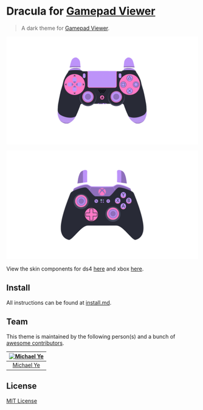 # Dracula for [Gamepad Viewer](https://gamepadviewer.com/)

> A dark theme for [Gamepad Viewer](https://gamepadviewer.com/).

![ds4 example](./screenshot-ds4.png)

![xbox example](./screenshot-xbox.png)

View the skin components for ds4 [here](https://dracula.github.io/gamepad-viewer/ds4) and xbox [here](https://dracula.github.io/gamepad-viewer/xbox).

## Install

All instructions can be found at [install.md](./INSTALL.md).

<!-- [draculatheme.com/x](https://draculatheme.com/x). -->

## Team

This theme is maintained by the following person(s) and a bunch of [awesome contributors](https://github.com/dracula/template/graphs/contributors).

| [![Michael Ye](https://github.com/mly32.png?size=100)](https://github.com/mly32) |
| :------------------------------------------------------------------------------: |
|                      [Michael Ye](https://github.com/mly32)                      |

## License

[MIT License](./LICENSE)
